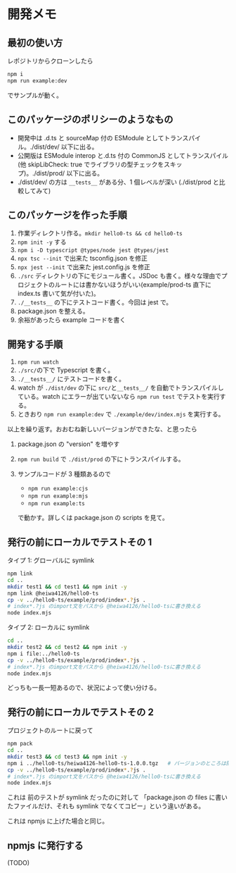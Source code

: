 # 開発メモ

## 最初の使い方

レポジトリからクローンしたら

```sh
npm i
npm run example:dev
```

でサンプルが動く。

## このパッケージのポリシーのようなもの

- 開発中は .d.ts と sourceMap 付の ESModule としてトランスパイル。./dist/dev/ 以下に出る。
- 公開版は ESModule interop と.d.ts 付の CommonJS としてトランスパイル (他 skipLibCheck: true でライブラリの型チェックをスキップ)。./dist/prod/ 以下に出る。
- ./dist/dev/ の方は `__tests__` がある分、1 個レベルが深い (./dist/prod と比較してみて)

## このパッケージを作った手順

1. 作業ディレクトリ作る。`mkdir hello0-ts && cd hello0-ts`
1. `npm init -y` する
1. `npm i -D typescript @types/node jest @types/jest`
1. `npx tsc --init` で出来た tsconfig.json を修正
1. `npx jest --init` で出来た jest.config.js を修正
1. `./src` ディレクトリの下にモジュール書く。JSDoc も書く。様々な理由でプロジェクトのルートには書かないほうがいい(example/prod-ts 直下に index.ts 書いて気が付いた)。
1. `./__tests__` の下にテストコード書く。今回は jest で。
1. package.json を整える。
1. 余裕があったら example コードを書く

## 開発する手順

1. `npm run watch`
1. `./src/`の下で Typescript を書く。
1. `./__tests__/` にテストコードを書く。
1. watch が `./dist/dev` の下に `src/`と`__tests__/` を自動でトランスパイルしている。watch にエラーが出ていないなら `npm run test` でテストを実行する。
1. ときおり `npm run example:dev` で `./example/dev/index.mjs` を実行する。

以上を繰り返す。おおむね新しいバージョンができたな、と思ったら

1. package.json の "version" を増やす
1. `npm run build` で `./dist/prod` の下にトランスパイルする。
1. サンプルコードが 3 種類あるので

   - `npm run example:cjs`
   - `npm run example:mjs`
   - `npm run example:ts`

   で動かす。詳しくは package.json の scripts を見て。

## 発行の前にローカルでテストその 1

タイプ 1: グローバルに symlink

```sh
npm link
cd ..
mkdir test1 && cd test1 && npm init -y
npm link @heiwa4126/hello0-ts
cp -v ../hello0-ts/example/prod/index*.?js .
# index*.?js のimport文をパスから @heiwa4126/hello0-tsに書き換える
node index.mjs
```

タイプ 2: ローカルに symlink

```sh
cd ..
mkdir test2 && cd test2 && npm init -y
npm i file:../hello0-ts
cp -v ../hello0-ts/example/prod/index*.?js .
# index*.?js のimport文をパスから @heiwa4126/hello0-tsに書き換える
node index.mjs
```

どっちも一長一短あるので、状況によって使い分ける。

## 発行の前にローカルでテストその 2

プロジェクトのルートに戻って

```sh
npm pack
cd ..
mkdir test3 && cd test3 && npm init -y
npm i ../hello0-ts/heiwa4126-hello0-ts-1.0.0.tgz   # バージョンのところは随時変わる
cp -v ../hello0-ts/example/prod/index*.?js .
# index*.?js のimport文をパスから @heiwa4126/hello0-tsに書き換える
node index.mjs
```

これは 前のテストが symlink だったのに対して
「package.json の files に書いたファイルだけ、それも symlink でなくてコピー」という違いがある。

これは npmjs に上げた場合と同じ。

## npmjs に発行する

(TODO)
